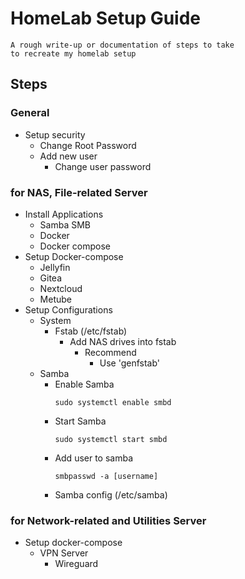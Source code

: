 # HomeLab Setup Guide

```
A rough write-up or documentation of steps to take 
to recreate my homelab setup
```

## Steps

### General
- Setup security
    - Change Root Password
    - Add new user
        - Change user password

### for NAS, File-related Server
- Install Applications
    - Samba SMB
    - Docker
    - Docker compose
- Setup Docker-compose
    - Jellyfin
    - Gitea
    - Nextcloud
    - Metube
- Setup Configurations
    - System
        - Fstab (/etc/fstab)
            - Add NAS drives into fstab 
                - Recommend
                    + Use 'genfstab'
    - Samba
        - Enable Samba
            ```console
            sudo systemctl enable smbd
            ```
        - Start Samba
            ```console
            sudo systemctl start smbd
            ```
        - Add user to samba
            ```console
            smbpasswd -a [username]
            ```
        - Samba config (/etc/samba)

### for Network-related and Utilities Server
- Setup docker-compose
    - VPN Server
        + Wireguard